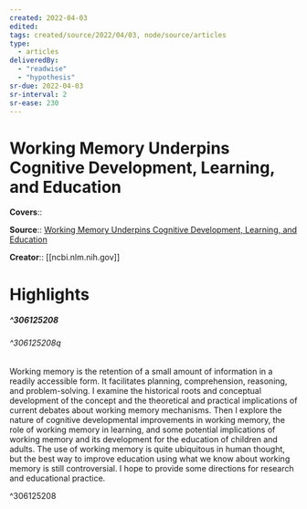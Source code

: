 ```yaml
---
created: 2022-04-03
edited:
tags: created/source/2022/04/03, node/source/articles
type: 
  - articles
deliveredBy: 
  - "readwise"
  - "hypothesis"
sr-due: 2022-04-03
sr-interval: 2
sr-ease: 230
---
```

# Working Memory Underpins Cognitive Development, Learning, and Education

**Covers**:: 

**Source**:: [Working Memory Underpins Cognitive Development, Learning, and Education](https://www.ncbi.nlm.nih.gov/pmc/articles/PMC4207727/)

**Creator**:: [[ncbi.nlm.nih.gov]]

# Highlights
##### ^306125208



###### ^306125208q

Working memory is the retention of a small amount of information in a readily accessible form. It facilitates planning, comprehension, reasoning, and problem-solving. I examine the historical roots and conceptual development of the concept and the theoretical and practical implications of current debates about working memory mechanisms. Then I explore the nature of cognitive developmental improvements in working memory, the role of working memory in learning, and some potential implications of working memory and its development for the education of children and adults. The use of working memory is quite ubiquitous in human thought, but the best way to improve education using what we know about working memory is still controversial. I hope to provide some directions for research and educational practice. 

^306125208

